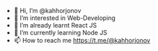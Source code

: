 - 👋 Hi, I’m @kahhorjonov
- 👀 I’m interested in Web-Developing
- 🌱 I’m already learnt React JS
- 🌱 I’m currently learning Node JS
- 📫 How to reach me https://t.me/@kahhorjonov
